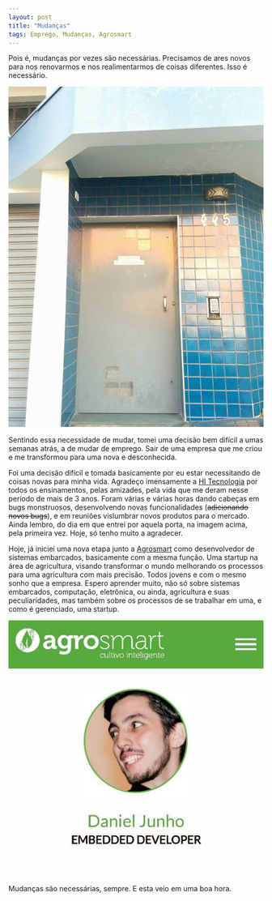 ```yaml
---
layout: post
title: "Mudanças"
tags: Emprego, Mudanças, Agrosmart
---
```


Pois é, mudanças por vezes são necessárias. Precisamos de ares novos para nos renovarmos e nos realimentarmos de coisas diferentes. Isso é necessário.

![placeholder](https://raw.githubusercontent.com/djunho/djunho.github.io/master/Imagens/2016-10-12-Mudancas/PortaHiTecnologia.jpg "A porta onde tudo começou")

<!-- more -->

Sentindo essa necessidade de mudar, tomei uma decisão bem difícil a umas semanas atrás, a de mudar de emprego. Sair de uma empresa que me criou e me transformou para uma nova e desconhecida.

Foi uma decisão difícil e tomada basicamente por eu estar necessitando de coisas novas para minha vida. Agradeço imensamente a [HI Tecnologia](www.hitecnologia.com.br) por todos os ensinamentos, pelas amizades, pela vida que me deram nesse período de mais de 3 anos. Foram várias e várias horas dando cabeças em bugs monstruosos, desenvolvendo novas funcionalidades (<s>adicionando novos bugs</s>), e em reuniões vislumbrar novos produtos para o mercado. Ainda lembro, do dia em que entrei por aquela porta, na imagem acima, pela primeira vez. Hoje, só tenho muito a agradecer.

Hoje, já iniciei uma nova etapa junto a [Agrosmart](www.agrosmart.com.br) como desenvolvedor de sistemas embarcados, basicamente com a mesma função. Uma startup na área de agricultura, visando transformar o mundo melhorando os processos para uma agricultura com mais precisão. Todos jovens e com o mesmo sonho que a empresa. Espero aprender muito, não só sobre sistemas embarcados, computação, eletrônica, ou ainda, agricultura e suas peculiaridades, mas também sobre os processos de se trabalhar em uma, e como é gerenciado, uma startup.

![placeholder](https://raw.githubusercontent.com/djunho/djunho.github.io/master/Imagens/2016-10-12-Mudancas/FotoNoSiteAgrosmart.jpg "Minha foto no site de colaboradores da empresa")

Mudanças são necessárias, sempre. E esta veio em uma boa hora.
